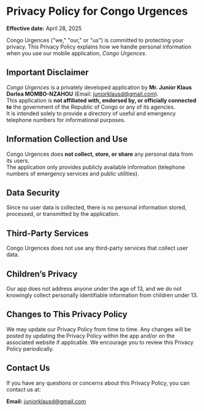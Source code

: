 # Privacy Policy for Congo Urgences

**Effective date:** April 28, 2025

Congo Urgences ("we," "our," or "us") is committed to protecting your privacy. This Privacy Policy explains how we handle personal information when you use our mobile application, *Congo Urgences*.

## Important Disclaimer
*Congo Urgences* is a privately developed application by **Mr. Junior Klaus Dorlea MOMBO-NZAHOU** (Email: juniorklausd@gmail.com).  
This application is **not affiliated with, endorsed by, or officially connected to** the government of the Republic of Congo or any of its agencies.  
It is intended solely to provide a directory of useful and emergency telephone numbers for informational purposes.

## Information Collection and Use
Congo Urgences does **not collect, store, or share** any personal data from its users.  
The application only provides publicly available information (telephone numbers of emergency services and public utilities).

## Data Security
Since no user data is collected, there is no personal information stored, processed, or transmitted by the application.

## Third-Party Services
Congo Urgences does not use any third-party services that collect user data.

## Children’s Privacy
Our app does not address anyone under the age of 13, and we do not knowingly collect personally identifiable information from children under 13.

## Changes to This Privacy Policy
We may update our Privacy Policy from time to time. Any changes will be posted by updating the Privacy Policy within the app and/or on the associated website if applicable. We encourage you to review this Privacy Policy periodically.

## Contact Us
If you have any questions or concerns about this Privacy Policy, you can contact us at:

**Email:** juniorklausd@gmail.com
